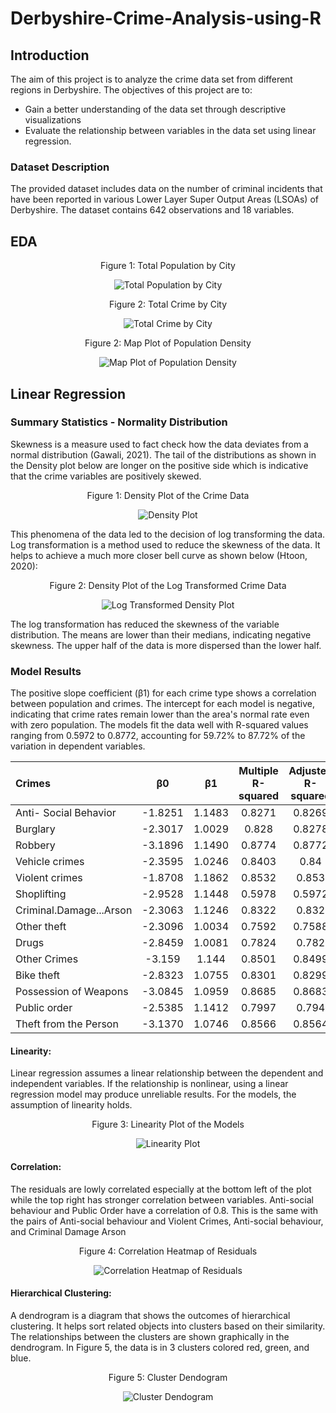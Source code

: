 # Derbyshire-Crime-Analysis-using-R

## Introduction

The aim of this project is to analyze the crime data set from different regions in Derbyshire. The objectives of this project are to: 

 - Gain a better understanding of the data set through descriptive visualizations 
 - Evaluate the relationship between variables in the data set using linear regression.


### Dataset Description
The provided dataset includes data on the number of criminal incidents that have been reported in various Lower Layer Super Output Areas (LSOAs) of Derbyshire. The dataset contains 642 observations and 18 variables. 

## EDA


<p align="center">
Figure 1: Total Population by City
 </p>
 
<p align="center">
 <img src="https://github.com/siraug/Derbyshire-Crime-Analysis-With-R/assets/122705182/d941e0fa-bc4b-4c0c-9873-ea11526f0792" alt="Total Population by City">
</p>


<p align="center">
Figure 2: Total Crime by City
 </p>
 
<p align="center">
<img src="https://github.com/siraug/Derbyshire-Crime-Analysis-With-R/assets/122705182/823e5e9d-e720-4ea2-b83b-24d651c78438" alt="Total Crime by City">
</p>


<p align="center">
Figure 2: Map Plot of Population Density
 </p>

<p align="center">
<img src="https://github.com/siraug/Derbyshire-Crime-Analysis-With-R/assets/122705182/dfa8714d-84a4-4e3f-bb88-d7955905770b" alt="Map Plot of Population Density">
</p>


















## Linear Regression
### Summary Statistics - Normality Distribution

Skewness is a measure used to fact check how the data deviates from a normal distribution (Gawali, 2021). The tail of the distributions as shown in the Density plot below are longer on the positive side which is indicative that the crime variables are positively skewed.

<p align="center">
Figure 1: Density Plot of the Crime Data
 </p>

<p align="center">
  <img src="https://github.com/siraug/Derbyshire-Crime-Analysis-With-R/assets/122705182/3973f643-a97c-4955-8f43-863622c551e9" alt="Density Plot">
</p>

 
This phenomena of the data led to the decision of log transforming the data. Log transformation is a method used to reduce the skewness of the data. It helps to achieve a much more closer bell curve as shown below (Htoon, 2020):


<p align="center">
Figure 2: Density Plot of the Log Transformed Crime Data
 </p>

<p align="center">
  <img src="https://github.com/siraug/Derbyshire-Crime-Analysis-With-R/assets/122705182/a2d31d1c-68d0-406c-8749-8a41853bb5eb" alt="Log Transformed Density Plot">
</p>

 The log transformation has reduced the skewness of the variable distribution. The means are lower than their medians, indicating negative skewness. The upper half of the data is more dispersed than the lower half.


### Model Results
The positive slope coefficient (β1) for each crime type shows a correlation between population and crimes. The intercept for each model is negative, indicating that crime rates remain lower than the area's normal rate even with zero population. The models fit the data well with R-squared values ranging from 0.5972 to 0.8772, accounting for 59.72% to 87.72% of the variation in dependent variables.


| Crimes | β0 | β1 |Multiple R-squared | Adjusted R-squared |
| :--- |:---: |:---: |:---: |:---: |
| Anti- Social Behavior | -1.8251	 | 1.1483	 | 0.8271	 | 0.8269 |
| Burglary | -2.3017	| 1.0029	| 0.828	| 0.8278 |
| Robbery	| -3.1896	| 1.1490	| 0.8774	| 0.8772 |
| Vehicle crimes	| -2.3595	| 1.0246	| 0.8403	| 0.84 |
| Violent crimes	| -1.8708	| 1.1862	| 0.8532	| 0.853 |
| Shoplifting	| -2.9528	| 1.1448	| 0.5978	| 0.5972 |
| Criminal.Damage...Arson	| -2.3063	| 1.1246	| 0.8322	| 0.832 |
| Other theft	| -2.3096	| 1.0034	| 0.7592	| 0.7588 |
| Drugs	| -2.8459	| 1.0081	| 0.7824	| 0.782 |
| Other Crimes	| -3.159	| 1.144	| 0.8501	| 0.8499 |
| Bike theft	| -2.8323	| 1.0755	| 0.8301	| 0.8299 |
| Possession of Weapons	| -3.0845	| 1.0959	| 0.8685	| 0.8683 |
| Public order	| -2.5385	| 1.1412	| 0.7997	| 0.794 |
| Theft from the Person	| -3.1370	| 1.0746	| 0.8566	| 0.8564 |

#### Linearity: 
Linear regression assumes a linear relationship between the dependent and independent variables. If the relationship is nonlinear, using a linear regression model may produce unreliable results. For the models, the assumption of linearity holds.

<p align="center">
Figure 3: Linearity Plot of the Models
 </p>
 
<p align="center">
  <img src="https://github.com/siraug/Derbyshire-Crime-Analysis-With-R/assets/122705182/c66a77a9-e7d8-46dd-a705-2cb468234b5f" alt="Linearity Plot">
</p>


#### Correlation:
The residuals are lowly correlated especially at the bottom left of the plot while the top right has stronger correlation between variables. Anti-social behaviour and Public Order have a correlation of 0.8. This is the same with the pairs of Anti-social behaviour and Violent Crimes, Anti-social behaviour, and Criminal Damage Arson

<p align="center">
Figure 4: Correlation Heatmap of Residuals
</p>

<p align="center">
  <img src="https://github.com/siraug/Derbyshire-Crime-Analysis-With-R/assets/122705182/2ab95509-8163-4671-bbf0-f31a2838b00e" alt="Correlation Heatmap of Residuals">
</p>


#### Hierarchical Clustering:
A dendrogram is a diagram that shows the outcomes of hierarchical clustering. It helps sort related objects into clusters based on their similarity. The relationships between the clusters are shown graphically in the dendrogram. In Figure 5, the data is in 3 clusters colored red, green, and blue.


   
<p align="center">
 Figure 5: Cluster Dendogram
</p>


<p align="center">
  <img src="https://github.com/siraug/Derbyshire-Crime-Analysis-With-R/assets/122705182/1889be29-d13c-4c9d-854f-1da2c03b05a4" alt="Cluster Dendogram">
</p>




















